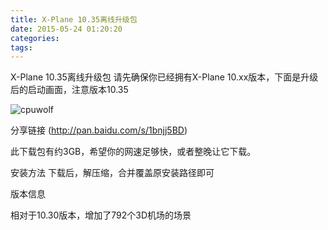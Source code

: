 ```yaml
---
title: X-Plane 10.35离线升级包
date: 2015-05-24 01:20:20
categories:
tags:
---
```





X-Plane 10.35离线升级包
请先确保你已经拥有X-Plane 10.xx版本，下面是升级后的启动画面，注意版本10.35

![cpuwolf](/images/data/attachment/201505/24/094703ynnxnn4ftt4ilvve.gif)



分享链接
(http://pan.baidu.com/s/1bnjj5BD)


此下载包有约3GB，希望你的网速足够快，或者整晚让它下载。

安装方法
下载后，解压缩，合并覆盖原安装路径即可



版本信息

相对于10.30版本，增加了792个3D机场的场景



